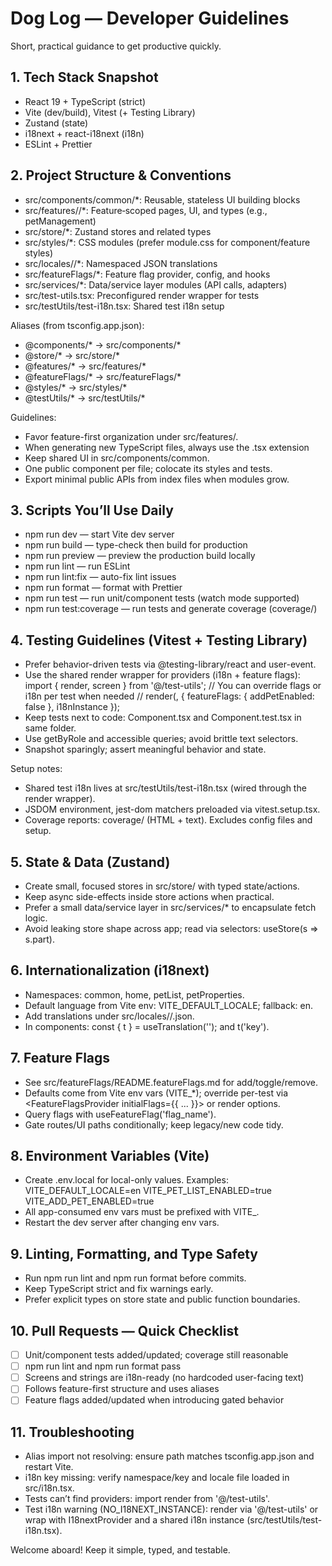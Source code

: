 # Dog Log — Developer Guidelines

Short, practical guidance to get productive quickly.

## 1. Tech Stack Snapshot
- React 19 + TypeScript (strict)
- Vite (dev/build), Vitest (+ Testing Library)
- Zustand (state)
- i18next + react-i18next (i18n)
- ESLint + Prettier

## 2. Project Structure & Conventions
- src/components/common/*: Reusable, stateless UI building blocks
- src/features/<domain>/*: Feature‑scoped pages, UI, and types (e.g., petManagement)
- src/store/*: Zustand stores and related types
- src/styles/*: CSS modules (prefer module.css for component/feature styles)
- src/locales/<lang>/*: Namespaced JSON translations
- src/featureFlags/*: Feature flag provider, config, and hooks
- src/services/*: Data/service layer modules (API calls, adapters)
- src/test-utils.tsx: Preconfigured render wrapper for tests
- src/testUtils/test-i18n.tsx: Shared test i18n setup

Aliases (from tsconfig.app.json):
- @components/* → src/components/*
- @store/* → src/store/*
- @features/* → src/features/*
- @featureFlags/* → src/featureFlags/*
- @styles/* → src/styles/*
- @testUtils/* → src/testUtils/*

Guidelines:
- Favor feature-first organization under src/features/<domain>.
- When generating new TypeScript files, always use the .tsx extension
- Keep shared UI in src/components/common.
- One public component per file; colocate its styles and tests.
- Export minimal public APIs from index files when modules grow.

## 3. Scripts You’ll Use Daily
- npm run dev — start Vite dev server
- npm run build — type-check then build for production
- npm run preview — preview the production build locally
- npm run lint — run ESLint
- npm run lint:fix — auto-fix lint issues
- npm run format — format with Prettier
- npm run test — run unit/component tests (watch mode supported)
- npm run test:coverage — run tests and generate coverage (coverage/)

## 4. Testing Guidelines (Vitest + Testing Library)
- Prefer behavior-driven tests via @testing-library/react and user-event.
- Use the shared render wrapper for providers (i18n + feature flags):
  import { render, screen } from '@/test-utils';
  // You can override flags or i18n per test when needed
  // render(<MyComponent />, { featureFlags: { addPetEnabled: false }, i18nInstance });
- Keep tests next to code: Component.tsx and Component.test.tsx in same folder.
- Use getByRole and accessible queries; avoid brittle text selectors.
- Snapshot sparingly; assert meaningful behavior and state.

Setup notes:
- Shared test i18n lives at src/testUtils/test-i18n.tsx (wired through the render wrapper).
- JSDOM environment, jest-dom matchers preloaded via vitest.setup.tsx.
- Coverage reports: coverage/ (HTML + text). Excludes config files and setup.

## 5. State & Data (Zustand)
- Create small, focused stores in src/store/ with typed state/actions.
- Keep async side-effects inside store actions when practical.
- Prefer a small data/service layer in src/services/* to encapsulate fetch logic.
- Avoid leaking store shape across app; read via selectors: useStore(s => s.part).

## 6. Internationalization (i18next)
- Namespaces: common, home, petList, petProperties.
- Default language from Vite env: VITE_DEFAULT_LOCALE; fallback: en.
- Add translations under src/locales/<lang>/<namespace>.json.
- In components: const { t } = useTranslation('<namespace>'); and t('key').

## 7. Feature Flags
- See src/featureFlags/README.featureFlags.md for add/toggle/remove.
- Defaults come from Vite env vars (VITE_*); override per-test via <FeatureFlagsProvider initialFlags={{ ... }}> or render options.
- Query flags with useFeatureFlag('flag_name').
- Gate routes/UI paths conditionally; keep legacy/new code tidy.

## 8. Environment Variables (Vite)
- Create .env.local for local-only values. Examples:
  VITE_DEFAULT_LOCALE=en
  VITE_PET_LIST_ENABLED=true
  VITE_ADD_PET_ENABLED=true
- All app-consumed env vars must be prefixed with VITE_.
- Restart the dev server after changing env vars.

## 9. Linting, Formatting, and Type Safety
- Run npm run lint and npm run format before commits.
- Keep TypeScript strict and fix warnings early.
- Prefer explicit types on store state and public function boundaries.

## 10. Pull Requests — Quick Checklist
- [ ] Unit/component tests added/updated; coverage still reasonable
- [ ] npm run lint and npm run format pass
- [ ] Screens and strings are i18n-ready (no hardcoded user-facing text)
- [ ] Follows feature-first structure and uses aliases
- [ ] Feature flags added/updated when introducing gated behavior

## 11. Troubleshooting
- Alias import not resolving: ensure path matches tsconfig.app.json and restart Vite.
- i18n key missing: verify namespace/key and locale file loaded in src/i18n.tsx.
- Tests can’t find providers: import render from '@/test-utils'.
- Test i18n warning (NO_I18NEXT_INSTANCE): render via '@/test-utils' or wrap with I18nextProvider and a shared i18n instance (src/testUtils/test-i18n.tsx).

Welcome aboard! Keep it simple, typed, and testable.
